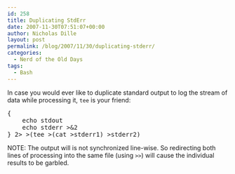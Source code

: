 ```yaml
---
id: 258
title: Duplicating StdErr
date: 2007-11-30T07:51:07+00:00
author: Nicholas Dille
layout: post
permalink: /blog/2007/11/30/duplicating-stderr/
categories:
  - Nerd of the Old Days
tags:
  - Bash
---
```

In case you would ever like to duplicate standard output to log the stream of data while processing it, <code class="command">tee</code> is your friend:

<!--more-->

<pre class="listing">{
	echo stdout
	echo stderr &gt;&2
} 2&gt; &gt;(tee &gt;(cat &gt;stderr1) &gt;stderr2)</pre>

<p class="note">
  NOTE: The output will is not synchronized line-wise. So redirecting both lines of processing into the same file (using <code class="command">&gt;&gt;</code>) will cause the individual results to be garbled.
</p>
